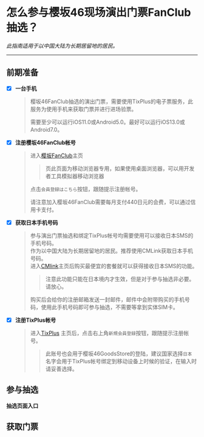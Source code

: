 
# 怎么参与樱坂46现场演出门票FanClub抽选？
*此指南适用于以中国大陆为长期居留地的居民。*

---

## 前期准备

- [x] **一台手机**
   >樱坂46FanClub抽选的演出门票，需要使用TixPlus的电子票服务，此服务为使用手机来获取门票并进行进场验票。
   >
   >需要至少可以运行iOS11.0或Android5.0。最好可以运行iOS13.0或Android7.0。

- [x] **注册樱坂46FanClub帐号**
  
  >进入[樱坂FanClub](https://sakurazaka46.com/s/s46/page/about_fanclub?ima=0000)主页
  >>页此页面为移动浏览器专用，如果使用桌面浏览器，可以用开发者工具模拟器移动浏览器<br>
  >
  > 点击`会員登録はこちら`按钮，跟随提示注册帐号。<br>
  >
  > 请注意加入樱坂46FanClub需要每月支付440日元的会费，可以通过信用卡支付。<br>

- [x] **获取日本手机号码**
  >参与演出门票抽选和绑定TixPlus帐号均需要使用可以接收日本SMS的手机号码。<br>
  >作为以中国大陆为长期居留地的居民。推荐使用CMLink获取日本手机号码。<br>
  >进入[CMlink](https://www.cmlink.com/jp/zh/)主页后购买最便宜的套餐就可以获得接收日本SMS的功能。
  >>注意此功能只能在日本境内才生效，但是对于参与抽选非必要。请放心。
  >
  >购买后会给你的注册邮箱发送一封邮件，邮件中会附带购买的手机号码，使用此手机号码即可参与抽选，不需要等拿到实体SIM卡。

- [x] **注册TixPlus帐号**
  >进入[TixPlus](https://tixplus.jp/) 主页后，点击右上角`新規会員登録`按钮，跟随提示注册帐号。
  >>此账号也会用于樱坂46GoodsStore的登陆，建议国家选择`日本`<br>
  >>名字会用于TixPlus帐号绑定到移动设备上时候的验证，在输入时请妥善选择。

## 参与抽选

**抽选页面入口**

## 获取门票
